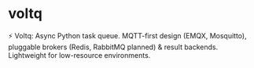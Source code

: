 # voltq
⚡ Voltq: Async Python task queue. MQTT-first design (EMQX, Mosquitto), pluggable brokers (Redis, RabbitMQ planned) &amp; result backends. Lightweight for low-resource environments.
